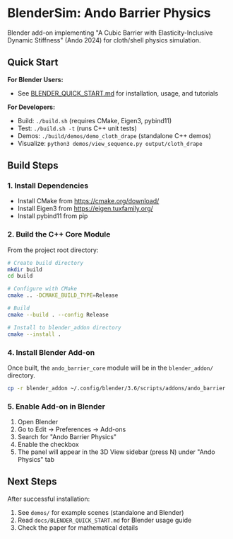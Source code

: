 # BlenderSim: Ando Barrier Physics

Blender add-on implementing "A Cubic Barrier with Elasticity-Inclusive Dynamic Stiffness" (Ando 2024) for cloth/shell physics simulation.

## Quick Start

**For Blender Users:**
- See [BLENDER_QUICK_START.md](BLENDER_QUICK_START.md) for installation, usage, and tutorials

**For Developers:**
- Build: `./build.sh` (requires CMake, Eigen3, pybind11)
- Test: `./build.sh -t` (runs C++ unit tests)
- Demos: `./build/demos/demo_cloth_drape` (standalone C++ demos)
- Visualize: `python3 demos/view_sequence.py output/cloth_drape`


## Build Steps

### 1. Install Dependencies

- Install CMake from https://cmake.org/download/
- Install Eigen3 from https://eigen.tuxfamily.org/
- Install pybind11 from pip

### 2. Build the C++ Core Module

From the project root directory:

```bash
# Create build directory
mkdir build
cd build

# Configure with CMake
cmake .. -DCMAKE_BUILD_TYPE=Release

# Build
cmake --build . --config Release

# Install to blender_addon directory
cmake --install .
```

### 4. Install Blender Add-on

Once built, the `ando_barrier_core` module will be in the `blender_addon/` directory.

```bash
cp -r blender_addon ~/.config/blender/3.6/scripts/addons/ando_barrier
```

### 5. Enable Add-on in Blender

1. Open Blender
2. Go to Edit → Preferences → Add-ons
3. Search for "Ando Barrier Physics"
4. Enable the checkbox
5. The panel will appear in the 3D View sidebar (press N) under "Ando Physics" tab


## Next Steps

After successful installation:
1. See `demos/` for example scenes (standalone and Blender)
2. Read `docs/BLENDER_QUICK_START.md` for Blender usage guide
3. Check the paper for mathematical details
